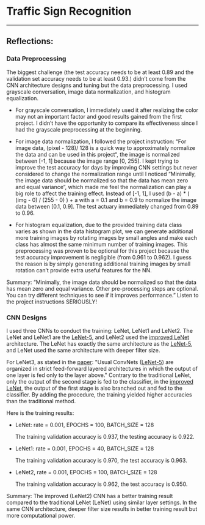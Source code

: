 # **Traffic Sign Recognition** 

---

## Reflections: 

### Data Preprocessing

The biggest challenge (the test accuracy needs to be at least 0.89 and the validation set accuracy needs to be at least 0.93.) didn’t come from the CNN architecture designs and tuning but the data preprocessing. I used grayscale conversation, image data normalization, and histogram equalization. 

* For grayscale conversation, I immediately used it after realizing the color may not an important factor and good results gained from the first project. I didn’t have the opportunity to compare its effectiveness since I had the grayscale preprocessing at the beginning. 

* For image data normalization, I followed the project instruction: “For image data, (pixel - 128)/ 128 is a quick way to approximately normalize the data and can be used in this project“, the image is normalized between [-1, 1] because the image range [0, 255]. I kept trying to improve the test accuracy for days by improving CNN settings but never considered to change the normalization range until I noticed “Minimally, the image data should be normalized so that the data has mean zero and equal variance”, which made me feel the normalization can play a big role to affect the training effect. Instead of [-1, 1], I used (b - a) * ( (img - 0) / (255 - 0) ) + a with a = 0.1 and b = 0.9 to normalize the image data between [0.1, 0.9]. The test actuary immediately changed from 0.89 to 0.96. 

* For histogram equalization, due to the provided training data class varies as shown in the data histogram plot, we can generate additional more training images by rotating images by small angles and make each class has almost the same minimum number of training images. This preprocessing was proven to be optional for this project because the test accuracy improvement is negligible (from 0.961 to 0.962). I guess the reason is by simply generating additional training images by small rotation can’t provide extra useful features for the NN. 

Summary: “Minimally, the image data should be normalized so that the data has mean zero and equal variance. Other pre-processing steps are optional. You can try different techniques to see if it improves performance.” Listen to the project instructions SERIOUSLY! 

### CNN Designs 

I used three CNNs to conduct the training: LeNet, LeNet1 and LeNet2. The LeNet and LeNet1 are the [LeNet-5](https://github.com/udacity/CarND-LeNet-Lab/blob/master/LeNet-Lab-Solution.ipynb), and LeNet2 used the [improved LeNet](http://yann.lecun.com/exdb/publis/pdf/sermanet-ijcnn-11.pdf) architecture. The LeNet has exactly the same architecture as the [LeNet-5](https://github.com/udacity/CarND-LeNet-Lab/blob/master/LeNet-Lab-Solution.ipynb), and LeNet used the same architecture with deeper filter size. 

For LeNet3, as stated in the [paper](http://yann.lecun.com/exdb/publis/pdf/sermanet-ijcnn-11.pdf): "Usual ConvNets ([LeNet-5](https://github.com/udacity/CarND-LeNet-Lab/blob/master/LeNet-Lab-Solution.ipynb)) are organized in strict feed-forward layered architectures in which the output of one layer is fed only to the layer above." Contrary to the traditional LeNet, only the output of the second stage is fed to the classifier, in the [improved LeNet](http://yann.lecun.com/exdb/publis/pdf/sermanet-ijcnn-11.pdf), the output of the first stage is also branched out and fed to the classifier. By adding the procedure, the training yielded higher accuracies than the traditional method.

Here is the training results: 

* LeNet: rate = 0.001, EPOCHS = 100, BATCH_SIZE = 128

  The training validation accuracy is 0.937, the testing accuracy is 0.922.
  
* LeNet1: rate = 0.001, EPOCHS = 40, BATCH_SIZE = 128

  The training validation accuracy is 0.970, the test accuracy is 0.963.
 
* LeNet2, rate = 0.001, EPOCHS = 100, BATCH_SIZE = 128

  The training validation accuracy is 0.962, the test accuracy is 0.950. 

Summary: The improved (LeNet2) CNN has a better training result compared to the traditional LeNet (LeNet) using similar layer settings. In the same CNN architecture, deeper filter size results in better training result but more computational power.  

